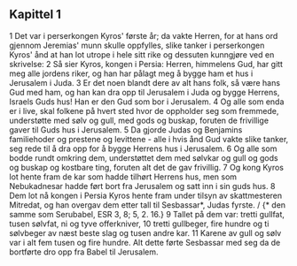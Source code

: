 ## Kapittel 1

1 Det var i perserkongen Kyros' første år; da vakte Herren, for at hans ord gjennom Jeremias' munn skulle oppfylles, slike tanker i perserkongen Kyros' ånd at han lot utrope i hele sitt rike og dessuten kunngjøre ved en skrivelse:
2 Så sier Kyros, kongen i Persia: Herren, himmelens Gud, har gitt meg alle jordens riker, og han har pålagt meg å bygge ham et hus i Jerusalem i Juda.
3 Er det noen blandt dere av alt hans folk, så være hans Gud med ham, og han kan dra opp til Jerusalem i Juda og bygge Herrens, Israels Guds hus! Han er den Gud som bor i Jerusalem.
4 Og alle som enda er i live, skal folkene på hvert sted hvor de oppholder seg som fremmede, understøtte med sølv og gull, med gods og buskap, foruten de frivillige gaver til Guds hus i Jerusalem.
5 Da gjorde Judas og Benjamins familiehoder og prestene og levittene - alle i hvis ånd Gud vakte slike tanker, seg rede til å dra opp for å bygge Herrens hus i Jerusalem.
6 Og alle som bodde rundt omkring dem, understøttet dem med sølvkar og gull og gods og buskap og kostbare ting, foruten alt det de gav frivillig.
7 Og kong Kyros lot hente fram de kar som hadde tilhørt Herrens hus, men som Nebukadnesar hadde ført bort fra Jerusalem og satt inn i sin guds hus.
8 Dem lot nå kongen i Persia Kyros hente fram under tilsyn av skattmesteren Mitredat, og han overgav dem etter tall til Sesbassar*, Judas fyrste. / {* den samme som Serubabel, ESR 3, 8; 5, 2. 16.}
9 Tallet på dem var: tretti gullfat, tusen sølvfat, ni og tyve offerkniver,
10 tretti gullbeger, fire hundre og ti sølvbeger av næst beste slag og tusen andre kar.
11 Karene av gull og sølv var i alt fem tusen og fire hundre. Alt dette førte Sesbassar med seg da de bortførte dro opp fra Babel til Jerusalem.
